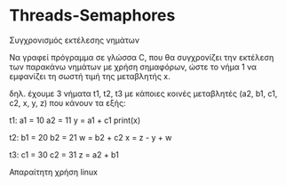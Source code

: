# Threads-Semaphores

Συγχρονισμός εκτέλεσης νημάτων


Να γραφεί πρόγραμμα σε γλώσσα C, που θα συγχρονίζει την
εκτέλεση των παρακάνω νημάτων με χρήση σημαφόρων,
ώστε το νήμα 1 να εμφανίζει τη σωστή τιμή της μεταβλητής x.

δηλ. έχουμε 3 νήματα t1, t2, t3 με κάποιες κοινές μεταβλητές
(a2, b1, c1, c2, x, y, z) που κάνουν τα εξής:

t1: a1 = 10
a2 = 11
y = a1 + c1
print(x)

t2: b1 = 20
b2 = 21
w = b2 + c2
x = z - y + w

t3: c1 = 30
c2 = 31
z = a2 + b1

Απαραίτητη χρήση linux
